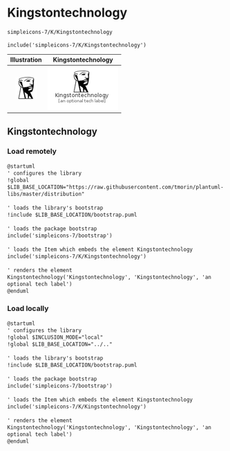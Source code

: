 # Kingstontechnology


```text
simpleicons-7/K/Kingstontechnology
```

```text
include('simpleicons-7/K/Kingstontechnology')
```



| Illustration | Kingstontechnology |
| :---: | :---: |
| ![illustration for Illustration](../../simpleicons-7/K/Kingstontechnology.png) | ![illustration for Kingstontechnology](../../simpleicons-7/K/Kingstontechnology.Local.png) |




## Kingstontechnology

### Load remotely
```plantuml
@startuml
' configures the library
!global $LIB_BASE_LOCATION="https://raw.githubusercontent.com/tmorin/plantuml-libs/master/distribution"

' loads the library's bootstrap
!include $LIB_BASE_LOCATION/bootstrap.puml

' loads the package bootstrap
include('simpleicons-7/bootstrap')

' loads the Item which embeds the element Kingstontechnology
include('simpleicons-7/K/Kingstontechnology')

' renders the element
Kingstontechnology('Kingstontechnology', 'Kingstontechnology', 'an optional tech label')
@enduml
```

### Load locally
```plantuml
@startuml
' configures the library
!global $INCLUSION_MODE="local"
!global $LIB_BASE_LOCATION="../.."

' loads the library's bootstrap
!include $LIB_BASE_LOCATION/bootstrap.puml

' loads the package bootstrap
include('simpleicons-7/bootstrap')

' loads the Item which embeds the element Kingstontechnology
include('simpleicons-7/K/Kingstontechnology')

' renders the element
Kingstontechnology('Kingstontechnology', 'Kingstontechnology', 'an optional tech label')
@enduml
```

